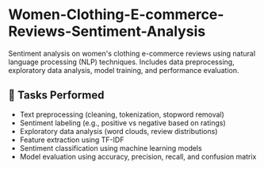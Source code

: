 # Women-Clothing-E-commerce-Reviews-Sentiment-Analysis
Sentiment analysis on women's clothing e-commerce reviews using natural language processing (NLP) techniques. Includes data preprocessing, exploratory data analysis, model training, and performance evaluation.

## 🧠 Tasks Performed

- Text preprocessing (cleaning, tokenization, stopword removal)
- Sentiment labeling (e.g., positive vs negative based on ratings)
- Exploratory data analysis (word clouds, review distributions)
- Feature extraction using TF-IDF
- Sentiment classification using machine learning models
- Model evaluation using accuracy, precision, recall, and confusion matrix
